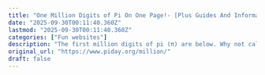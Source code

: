 ```yaml
---
title: "One Million Digits of Pi On One Page!- [Plus Guides And Information] | Pi Day"
date: "2025-09-30T00:11:40.360Z"
lastmod: "2025-09-30T00:11:40.360Z"
categories: ["Fun websites"]
description: "The first million digits of pi (π) are below. Why not calculate the circumference of a circle using pi here. Or simply learn about pi here. Maximize the fun you…"
original_url: "https://www.piday.org/million/"
draft: false
---
```

